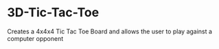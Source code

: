 # 3D-Tic-Tac-Toe
Creates a 4x4x4 Tic Tac Toe Board and allows the user to play against a computer opponent
